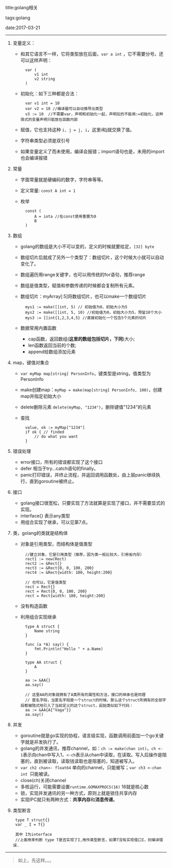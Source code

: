 title:golang相关

tags:golang

date:2017-03-21

---

1. 变量定义： 

    * 和其它语言不一样，它将类型放在后面，`var a int` ，它不需要分号。还可以这样声明：
    
            var (
                v1 int
                v2 string
            )

    * 初始化：如下三种都是合法：

            var v1 int = 10
            var v2 = 10 //编译器可以自动推导出类型
            v3 := 10  //不需要var，声明和初始化一起，声明后的不能用:=初始化，这种简式的变量声明只能放在函数内部
    * 赋值，它也支持这种 `i, j = j, i`，这里i和j就交换了值。
    * 字符串类型必须是双引号
    * 如果变量定义了而未使用，编译会报错；import语句也是，未用的import也会编译报错


2. 常量

    * 字面常量就是硬编码的数字，字符串等等。
    * 定义常量: `const A int = 1`
    * 枚举

            const (
                A = iota //在const使用重置为0
                B
            )


3. 数组

    * golang的数组是大小不可以变的，定义的时候就要给定，`[32] byte`
    * 数组切片后就成了另外一个类型了：数组切片，这个时候大小就可以自动变化了。
    * 数组遍历用range关键字，也可以用传统的for语句，推荐range
    * 数组是值类型，赋值和参数传递的时候都会复制所有元素。
    * 数组切片：myArray[:5]将数组切片，也可以make一个数组切片

            mys1 := make([]int, 5) // 初始值为0，初始大小为5
            mys2 := make([]int, 5, 10) //初始值为0，初始大小为5，预留10个大小
            mys3 := []int{1,2,3,4,5} //直接初始化一个包含5个元素的切片

    * 数据常用内置函数
        * cap函数，返回数组(**这里的数组包括切片，下同**)大小;
        * len函数返回当前的个数;
        * append给数组添加元素

4. map，键值对集合

    * `var myMap map[string] PersonInfo`，键类型是string，值类型为PersonInfo
    * make创建map：`myMap = make(map[string] PersonInfo, 100)`，创建map并指定初始大小
    * delete删除元素 `delete(myMap, "1234")`，删除键值"1234"的元素
    * 查找

            value, ok := myMap["1234"]
            if ok { // finded
                // do what you want
            }

5. 错误处理

    * error接口，所有的错误都实现了这个接口
    * defer 相当于try...catch语句的finally。
    * panic打印错误，并终止流程，并返回调用函数处，由上层panic继续执行，直到goroutine被终止。

6. 接口
   
   * golang接口很宽松，只要实现了方法就算是实现了接口，并不需要显式的实现。
   * interface{} 表示any类型
   * 用组合实现了继承，可以见第7点。

7. 类，golang的类就是结构体

    * 对象是引用类型，而结构体是值类型
        
            //建立对象，它是引用类型（推荐，因为类一般比较大，引用省内存）
            rect1 := new(Rect)
            rect2 := &Rect{}
            rect3 := &Rect{0, 0, 100, 200}
            rect4 := &Rect{width: 100, height:200}

            // 也可以，它是值类型
            rect = Rect{}
            rect = Rect{0, 0, 100, 200}
            rect = Rect{width: 100, height:200}

    * 没有构造函数
    
    * 利用组合实现继承

            type A struct {
                Name string
            }

            func (a *A) say() {
                fmt.Println("Hello " + a.Name)
            }

            type AA struct {
                A
            }

            aa := &AA{}
	        aa.say()
            
            // 这里AA的对象就拥有了A类所有的属性和方法，接口的继承也是同理
            // 匿名字段，当匿名字段是一个struct的时候，那么这个struct所拥有的全部字段都被隐式地引入了当前定义的这个struct，起始类似如下代码：
            aa := &AA{A{"Vaga"}}
	        aa.say()

8. 并发

    * goroutine就是go实现的协程，语言级实现，函数调用前面加一个go关键字就是并发执行了。
    * golang的并发通讯，推荐channel，如：`ch := make(chan int)`，`ch <- 1`表示向chan中写入1，`<-ch`表示从chan中读取，在读取。写入后操作是阻塞的，直到被读取，读取钱读取也是阻塞的，知道被写入。
    * `var ch2 chan<- float64` 单向的channel，只能被写；`var ch3 <-chan int `只能被读。
    * close(ch)关闭channel
    * 多核运行，可能需要设置`runtime.GOMAXPROCS(16)` 16就是核心数
    * 锁，实现并发通讯的另一种方式，原则上就是锁住共享内存
    * 实现IPC就只有两种方式：**共享内存**和**消息传递**。

9. 类型断言

        type T struct{}
        var _ I = T{}

        其中 I为interface
        //上面用来判断 type T是否实现了I,用作类型断言，如果T没有实现借口I，则编译错误.


---
> 如上，先这样。。。






    



